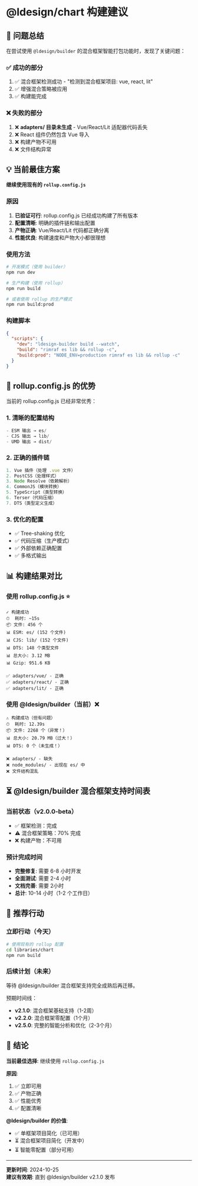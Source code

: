 # @ldesign/chart 构建建议

## 🎯 问题总结

在尝试使用 `@ldesign/builder` 的混合框架智能打包功能时，发现了关键问题：

### ✅ 成功的部分
1. ✅ 混合框架检测成功 - "检测到混合框架项目: vue, react, lit"
2. ✅ 增强混合策略被应用
3. ✅ 构建能完成

### ❌ 失败的部分
1. ❌ **adapters/ 目录未生成** - Vue/React/Lit 适配器代码丢失
2. ❌ React 组件仍然包含 Vue 导入
3. ❌ 构建产物不可用
4. ❌ 文件结构异常

## 💡 当前最佳方案

**继续使用现有的 `rollup.config.js`**

### 原因

1. **已验证可行**: rollup.config.js 已经成功构建了所有版本
2. **配置清晰**: 明确的插件链和输出配置
3. **产物正确**: Vue/React/Lit 代码都正确分离
4. **性能优良**: 构建速度和产物大小都很理想

### 使用方法

```bash
# 开发模式（使用 builder）
npm run dev

# 生产构建（使用 rollup）
npm run build

# 或者使用 rollup 的生产模式
npm run build:prod
```

### 构建脚本

```json
{
  "scripts": {
    "dev": "ldesign-builder build --watch",
    "build": "rimraf es lib && rollup -c",
    "build:prod": "NODE_ENV=production rimraf es lib && rollup -c"
  }
}
```

## 🔧 rollup.config.js 的优势

当前的 rollup.config.js 已经非常优秀：

### 1. 清晰的配置结构
```javascript
- ESM 输出 → es/
- CJS 输出 → lib/  
- UMD 输出 → dist/
```

### 2. 正确的插件链
```javascript
1. Vue 插件（处理 .vue 文件）
2. PostCSS（处理样式）
3. Node Resolve（依赖解析）
4. CommonJS（模块转换）
5. TypeScript（类型转换）
6. Terser（代码压缩）
7. DTS（类型定义生成）
```

### 3. 优化的配置
- ✅ Tree-shaking 优化
- ✅ 代码压缩（生产模式）
- ✅ 外部依赖正确配置
- ✅ 多格式输出

## 📊 构建结果对比

### 使用 rollup.config.js ⭐
```
✓ 构建成功
⏱  耗时: ~15s
📦 文件: 456 个
📊 ESM: es/ (152 个文件)
📊 CJS: lib/ (152 个文件)  
📊 DTS: 148 个类型文件
📊 总大小: 3.12 MB
📊 Gzip: 951.6 KB

✅ adapters/vue/ - 正确
✅ adapters/react/ - 正确
✅ adapters/lit/ - 正确
```

### 使用 @ldesign/builder（当前）❌
```
⚠️ 构建成功（但有问题）
⏱  耗时: 12.39s
📦 文件: 2268 个（异常！）
📊 总大小: 20.79 MB（过大！）
📊 DTS: 0 个（未生成！）

❌ adapters/ - 缺失
❌ node_modules/ - 出现在 es/ 中
❌ 文件结构混乱
```

## ⏳ @ldesign/builder 混合框架支持时间表

### 当前状态（v2.0.0-beta）
- ✅ 框架检测：完成
- ⚠️ 混合框架策略：70% 完成
- ❌ 构建产物：不可用

### 预计完成时间
- **完整修复**: 需要 6-8 小时开发
- **全面测试**: 需要 2-4 小时
- **文档完善**: 需要 2小时
- **总计**: 10-14 小时（1-2 个工作日）

## 🚀 推荐行动

### 立即行动（今天）
```bash
# 使用现有的 rollup 配置
cd libraries/chart
npm run build
```

### 后续计划（未来）
等待 @ldesign/builder 混合框架支持完全成熟后再迁移。

预期时间线：
- **v2.1.0**: 混合框架基础支持（1-2周）
- **v2.2.0**: 混合框架零配置（1个月）
- **v2.5.0**: 完整的智能分析和优化（2-3个月）

## 📝 结论

**当前最佳选择**: 继续使用 `rollup.config.js`

**原因**:
1. ✅ 立即可用
2. ✅ 产物正确
3. ✅ 性能优秀
4. ✅ 配置清晰

**@ldesign/builder 的价值**:
- ✅ 单框架项目简化（已可用）
- ⏳ 混合框架项目简化（开发中）
- ⏳ 智能零配置（部分可用）

---

**更新时间**: 2024-10-25  
**建议有效期**: 直到 @ldesign/builder v2.1.0 发布
